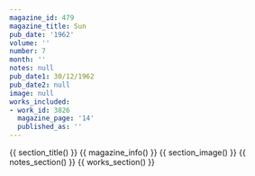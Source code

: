 ```yaml
---
magazine_id: 479
magazine_title: Sun
pub_date: '1962'
volume: ''
number: 7
month: ''
notes: null
pub_date1: 30/12/1962
pub_date2: null
image: null
works_included:
- work_id: 3826
  magazine_page: '14'
  published_as: ''
---
```


{{ section_title() }}
{{ magazine_info() }}
{{ section_image() }}
{{ notes_section() }}
{{ works_section() }}
